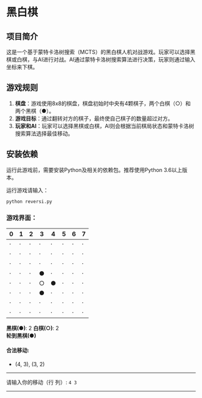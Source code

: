 # 黑白棋

## 项目简介

这是一个基于蒙特卡洛树搜索（MCTS）的黑白棋人机对战游戏。玩家可以选择黑棋或白棋，与AI进行对战。AI通过蒙特卡洛树搜索算法进行决策，玩家则通过输入坐标来下棋。

## 游戏规则

1. **棋盘**：游戏使用8x8的棋盘，棋盘初始时中央有4颗棋子，两个白棋（○）和两个黑棋（●）。
2. **游戏目标**：通过翻转对方的棋子，最终使自己棋子的数量超过对方。
3. **玩家和AI**：玩家可以选择黑棋或白棋，AI则会根据当前棋局状态和蒙特卡洛树搜索算法选择最佳移动。

## 安装依赖

运行此游戏前，需要安装Python及相关的依赖包。推荐使用Python 3.6以上版本。

运行游戏请输入：
```python
python reversi.py
```

### 游戏界面：

| 0 | 1 | 2 | 3 | 4 | 5 | 6 | 7 |
|---|---|---|---|---|---|---|---|
| · | · | · | · | · | · | · | · |
| · | · | · | · | · | · | · | · |
| · | · | · | · | · | · | · | · |
| · | · | · | ● | · | · | · | · |
| · | · | · | ○ | ● | · | · | · |
| · | · | · | ● | · | · | · | · |
| · | · | · | · | · | · | · | · |
| · | · | · | · | · | · | · | · |

**黑棋(●)**: 2  **白棋(○)**: 2  
**轮到黑棋(●)**

#### 合法移动:
- (4, 3), (3, 2)

---

请输入你的移动（行 列）: `4 3`

---
